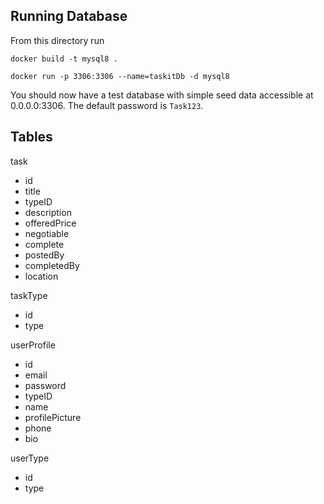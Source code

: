 ## Running Database
From this directory run

`docker build -t mysql8 .`

`docker run -p 3306:3306 --name=taskitDb -d mysql8`


You should now have a test database with simple seed data accessible at 0.0.0.0:3306. The default password is `Task123`.



## Tables
task
* id
* title
* typeID
* description
* offeredPrice
* negotiable
* complete
* postedBy
* completedBy
* location

taskType
* id
* type

userProfile
* id
* email
* password
* typeID
* name
* profilePicture
* phone
* bio

userType
* id
* type